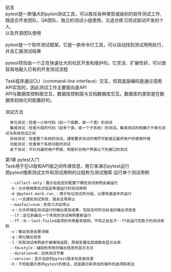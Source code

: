 前言<br>
    pytest是一款强大的pyton测试工具，可以胜任各种类型或级别的软件测试工作,<br>
既适合开发团队、QA团队、独立的测试小组使用，又适合练习测试驱动开发的个人,<br>
以及开源团队使用<br>
<br>
  pytest是一个软件测试框架。它是一款命令行工具，可以自动找到测试用例执行，并且汇报测试结果<br>
<br>
  pytest项目由一个正在快速壮大的社区开发和维护的。它灵活、扩展性好，可以很容易地融入已有的开发测试流程<br>
<br>
  Task程序通过CLI（command-line interface）交互，但其底层编码是通过调用API实现的，因此测试工作主要面向是API<br>
API与数据库控制层交互，数据库控制层与文档数据库交互。数据库的类型是在数据库初始化时配置好的。<br>
<br>
测试方法
```
  单元测试：检查一小块代码（如一个函数，或一个类）的测试
  集成测试：检查大段的代码（如多个类，或一个子系统）的测试。集成测试的规模介于单元测试与系统测试之间
  系统测试：检查整个系统的测试，通常要求测试环境尽可能接近最终用户的使用环境
  功能测试：检查单个系统功能的测试
  皮下测试：不针对最终用户界面，而是针对用户界面以下的接口的测试
```

第1章 pytest入门<br>
  Task用于在UI层和API层之间传递信息，用它来演示pytest运行<br>
  把pytest搜索测试文件和测试用例的过程称为测试搜索
  运行单个测试用例<br>
```
  --collect-only：展示在给定的配置下哪些测试用例会被运行
  -k：允许使用表达式指定希望运行的测试用例
  -m @pytest.mark.run_：用于标记测试并分组，以便快速选中并运行
  -x：一旦遇到测试失败，就会全局停止
  --maxfail=num：失败几次后停止
  -s：允许终端在测试运行时输出某些结果，包括任何符合标准的输出流信息
  --lf：定位到最后一个失败的测试用例重新运行
  --ff：与--last-failed选项的作用基本相同，不同之处在于--ff会运行完胜于的测试用例
  -v：输出信息会更详细
  -q：简化输出信息
  -l：失败测试用例由于被堆栈追踪，局部变量及其值都会显示出来
  --tb=style：捕捉到失败时输出信息的显示方式
  --duration=N：加快测试节奏
  --version：显示当前的pytest版本及安装目录
  -h：不但能展示原声pytest的用法，还能展示新添加的插件的选项和用法
```
